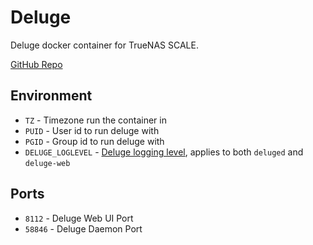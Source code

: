 # Deluge
Deluge docker container for TrueNAS SCALE.

[GitHub Repo](https://github.com/joeroback/deluge])

## Environment

- `TZ` - Timezone run the container in
- `PUID` - User id to run deluge with
- `PGID` - Group id to run deluge with
- `DELUGE_LOGLEVEL` - [Deluge logging level](https://dev.deluge-torrent.org/wiki/Troubleshooting#AvailableLoglevels), applies to both `deluged` and `deluge-web`

## Ports

- `8112` - Deluge Web UI Port
- `58846` - Deluge Daemon Port
